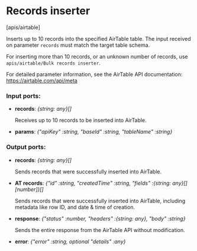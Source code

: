 # Records inserter

[apis/airtable]

Inserts up to 10 records into the specified AirTable table.
The input received on parameter `records` must match the target table schema.

For inserting more than 10 records, or an unknown number of records, use `apis/airtable/Bulk records inserter`.

For detailed parameter information, see the AirTable API documentation:
https://airtable.com/api/meta

### Input ports:

* __records__: _{string: any}[]_

    Receives up to 10 records to be inserted into AirTable.



* __params__: _{"apiKey" :string, "baseId" :string, "tableName" :string}_



### Output ports:

* __records__: _{string: any}[]_

    Sends records that were successfully inserted into AirTable.



* __AT records__: _{"id" :string, "createdTime" :string, "fields" :{string: any}[][number]}[]_

    Sends records that were successfully inserted into AirTable, including metadata like row ID, and date & time of creation.



* __response__: _{"status" :number, "headers" :{string: any}, "body" :string}_

    Sends the entire response from the AirTable API without modification.



* __error__: _{"error" :string, optional "details" :any}_



